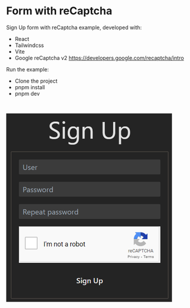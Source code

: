 # Form with reCaptcha

Sign Up form with reCaptcha example, developed with:

- React
- Tailwindcss
- Vite
- Google reCaptcha v2 <https://developers.google.com/recaptcha/intro>

Run the example:

- Clone the project
- pnpm install
- pnpm dev

<br>

![Preview](./public/images/Screenshot.png)
